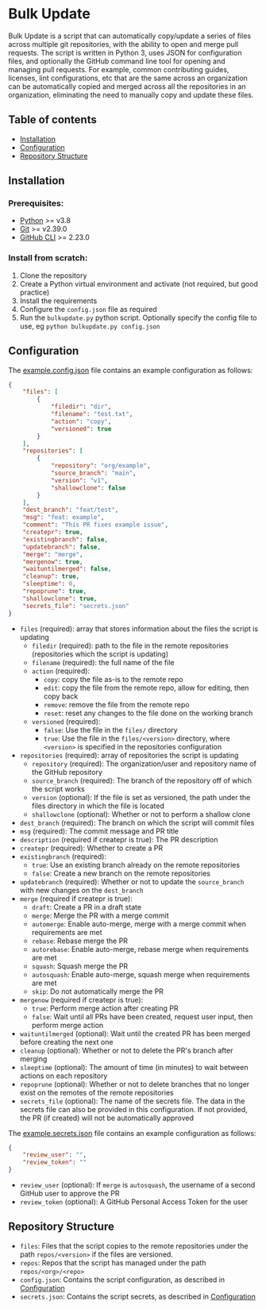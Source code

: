 # Bulk Update

Bulk Update is a script that can automatically copy/update a series of files across multiple git repositories, with the ability to open and merge pull requests. The script is written in Python 3, uses JSON for configuration files, and optionally the GitHub command line tool for opening and managing pull requests. For example, common contributing guides, licenses, lint configurations, etc that are the same across an organization can be automatically copied and merged across all the repositories in an organization, eliminating the need to manually copy and update these files.


## Table of contents

* [Installation](#installation)
* [Configuration](#configuration)
* [Repository Structure](#repository-structure)


## Installation

### Prerequisites:
* [Python](https://www.python.org/) >= v3.8
* [Git](https://git-scm.com/) >= v2.39.0
* [GitHub CLI](https://cli.github.com/) >= 2.23.0

### Install from scratch:
1. Clone the repository
2. Create a Python virtual environment and activate (not required, but good practice)
3. Install the requirements
4. Configure the `config.json` file as required
5. Run the `bulkupdate.py` python script. Optionally specify the config file to use, eg `python bulkupdate.py config.json`


## Configuration

The [example.config.json](example.config.json) file contains an example configuration as follows:
  ```json
  {
      "files": [
          {
              "filedir": "dir",
              "filename": "test.txt",
              "action": "copy",
              "versioned": true
          }
      ],
      "repositories": [
          {
              "repository": "org/example",
              "source_branch": "main",
              "version": "v1",
              "shallowclone": false
          }
      ],
      "dest_branch": "feat/test",
      "msg": "feat: example",
      "comment": "This PR fixes example issue",
      "createpr": true,
      "existingbranch": false,
      "updatebranch": false,
      "merge": "merge",
      "mergenow": true,
      "waituntilmerged": false,
      "cleanup": true,
      "sleeptime": 0,
      "repoprune": true,
      "shallowclone": true,
      "secrets_file": "secrets.json"
  }
  ```
  
  * `files` (required): array that stores information about the files the script is updating
    + `filedir` (required): path to the file in the remote repositories (repositories which the script is updating)
    + `filename` (required): the full name of the file
    + `action` (required): 
      * `copy`: copy the file as-is to the remote repo
      * `edit`: copy the file from the remote repo, allow for editing, then copy back
      * `remove`: remove the file from the remote repo
      * `reset`: reset any changes to the file done on the working branch
    + `versioned` (required):
      * `false`: Use the file in the `files/` directory
      * `true`: Use the file in the `files/<version>` directory, where `<version>` is specified in the repositories configuration
  * `repositories` (required): array of repositories the script is updating
    + `repository` (required): The organization/user and repository name of the GitHub repository
    + `source_branch` (required): The branch of the repository off of which the script works
    + `version` (optional): If the file is set as versioned, the path under the files directory in which the file is located
    + `shallowclone` (optional): Whether or not to perform a shallow clone
  * `dest_branch` (required): The branch on which the script will commit files
  * `msg` (required): The commit message and PR title
  * `description` (required if createpr is true): The PR description
  * `createpr` (required): Whether to create a PR
  * `existingbranch` (required):
    + `true`: Use an existing branch already on the remote repositories
    + `false`: Create a new branch on the remote repositories
  * `updatebranch` (required): Whether or not to update the `source_branch` with new changes on the `dest_branch`
  * `merge` (required if createpr is true):
    + `draft`: Create a PR in a draft state
    + `merge`: Merge the PR with a merge commit
    + `automerge`: Enable auto-merge, merge with a merge commit when requirements are met
    + `rebase`: Rebase merge the PR
    + `autorebase`: Enable auto-merge, rebase merge when requirements are met
    + `squash`: Squash merge the PR
    + `autosquash`: Enable auto-merge, squash merge when requirements are met
    + `skip`: Do not automatically merge the PR
  * `mergenow` (required if createpr is true):
    + `true`: Perform merge action after creating PR
    + `false`: Wait until all PRs have been created, request user input, then perform merge action
  * `waituntilmerged` (optional): Wait until the created PR has been merged before creating the next one
  * `cleanup` (optional): Whether or not to delete the PR's branch after merging
  * `sleeptime` (optional): The amount of time (in minutes) to wait between actions on each repository
  * `repoprune` (optional): Whether or not to delete branches that no longer exist on the remotes of the remote repositories
  * `secrets_file` (optional): The name of the secrets file. The data in the secrets file can also be provided in this configuration. If not provided, the PR (if created) will not be automatically approved

The [example.secrets.json](example.secrets.json) file contains an example configuration as follows:
  ```json
  {
      "review_user": "",
      "review_token": ""
  }
  ```

* `review_user` (optional): If `merge` is `autosquash`, the username of a second GitHub user to approve the PR
* `review_token` (optional): A GitHub Personal Access Token for the user


## Repository Structure

* `files`: Files that the script copies to the remote repositories under the path `repos/<version>` if the files are versioned.
* `repos`: Repos that the script has managed under the path `repos/<org>/<repo>`
* `config.json`: Contains the script configuration, as described in [Configuration](#configuration)
* `secrets.json`: Contains the script secrets, as described in [Configuration](#configuration)
